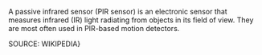 A passive infrared sensor (PIR sensor) is an electronic sensor that measures infrared (IR) light radiating from objects in its field of view. They are most often used in PIR-based motion detectors.

SOURCE: WIKIPEDIA}
